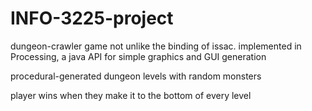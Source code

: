 # INFO-3225-project

dungeon-crawler game not unlike the binding of issac. implemented in Processing, a java API for simple graphics and GUI generation

procedural-generated dungeon levels with random monsters

player wins when they make it to the bottom of every level
